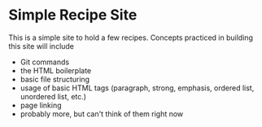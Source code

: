 # Simple Recipe Site
This is a simple site to hold a few recipes. Concepts practiced in building this site will include
- Git commands
- the HTML boilerplate
- basic file structuring
- usage of basic HTML tags (paragraph, strong, emphasis, ordered list, unordered list, etc.)
- page linking
- probably more, but can't think of them right now